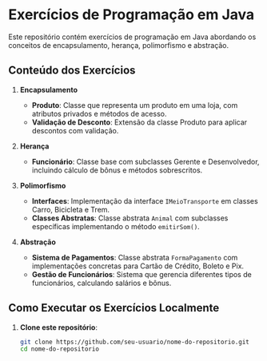 # Exercícios de Programação em Java

Este repositório contém exercícios de programação em Java abordando os conceitos de encapsulamento, herança, polimorfismo e abstração.

## Conteúdo dos Exercícios

1. **Encapsulamento**
   - **Produto**: Classe que representa um produto em uma loja, com atributos privados e métodos de acesso.
   - **Validação de Desconto**: Extensão da classe Produto para aplicar descontos com validação.

2. **Herança**
   - **Funcionário**: Classe base com subclasses Gerente e Desenvolvedor, incluindo cálculo de bônus e métodos sobrescritos.

3. **Polimorfismo**
   - **Interfaces**: Implementação da interface `IMeioTransporte` em classes Carro, Bicicleta e Trem.
   - **Classes Abstratas**: Classe abstrata `Animal` com subclasses específicas implementando o método `emitirSom()`.

4. **Abstração**
   - **Sistema de Pagamentos**: Classe abstrata `FormaPagamento` com implementações concretas para Cartão de Crédito, Boleto e Pix.
   - **Gestão de Funcionários**: Sistema que gerencia diferentes tipos de funcionários, calculando salários e bônus.



## Como Executar os Exercícios Localmente

1. **Clone este repositório**:
   ```bash
   git clone https://github.com/seu-usuario/nome-do-repositorio.git
   cd nome-do-repositorio
